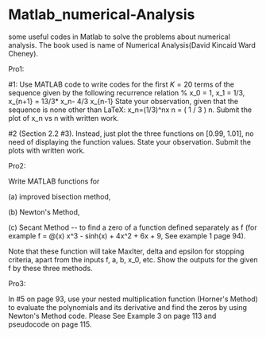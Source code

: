 # Matlab_numerical-Analysis
some useful codes in Matlab to solve the problems about numerical analysis.
The book used is name of Numerical Analysis(David Kincaid Ward Cheney).

Pro1:

#1: Use MATLAB code to write codes for the first $K=20$ terms of the sequence given by the following recurrence relation
%
x_0 = 1, x_1 = 1/3, x_{n+1} = 13/3* x_n- 4/3 x_{n-1}
State your observation, given that the sequence is none other than  LaTeX: x_n=(1/3)^nx n = ( 1 / 3 ) n.
Submit the plot of x_n vs n with written work.

#2 (Section 2.2 #3). Instead, just plot the three functions on [0.99, 1.01],  no need of displaying the function values.
State your observation. Submit the plots with written work.



Pro2:

Write MATLAB functions for 

(a) improved bisection method, 

(b) Newton's Method, 

(c) Secant Method -- to find a zero of a function defined separately as f (for example f = @(x) x^3 - sinh(x) + 4x^2 + 6x + 9, See example 1 page 94). 

Note that these function will take MaxIter, delta and epsilon for stopping criteria, apart from the inputs f, a, b, x_0, etc. 
Show the outputs for the given f by these three methods.



Pro3:

In #5 on page 93, use your nested multiplication function (Horner's Method) to evaluate the polynomials and its derivative and find the zeros by using Newton's Method code. Please See Example 3 on page 113 and pseudocode on page 115.
